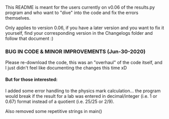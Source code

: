 This README is meant for the users currently on v0.06 of the results.py program and 
who want to "dive" into the code and fix the errors themselves.

Only applies to version 0.06, if you have a later version and you want to fix it yourself, 
find your corresponding version in the Changelogs folder and follow that document :)

### BUG IN CODE & MINOR IMPROVEMENTS (Jun-30-2020)

Please re-download the code, this was an "overhaul" of the code itself, 
and I just didn't feel like documenting the changes this time xD

#### But for those interested:

I added some error handling to the physics mark calculation... the program would break if the result for a 
lab was entered in decimal/integer (i.e. 1 or 0.67) format instead of a quotient (i.e. 25/25 or 2/9).

Also removed some repetitive strings in main()